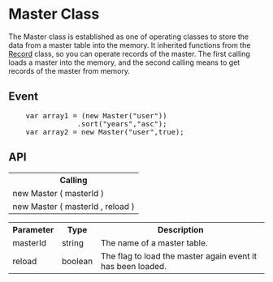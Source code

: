 <H1>Master Class</H1>

The Master class is established as one of operating classes to store the data from a master table into the memory.
It inherited functions from the <a href="api_record.md">Record</a> class, so you can operate records of the master.
The first calling loads a master into the memory, and the second calling means to get records of the master from memory.
<h2>Event</h2>
<pre>
	var array1 = (new Master("user"))
				.sort("years","asc");
	var array2 = new Master("user",true);
</pre>

<h2>API</h2>

<table>
<tr><th>Calling</th></tr>
<tr><td>new Master ( masterId )</td></tr>
<tr><td>new Master ( masterId , reload )</td></tr>
</table>

<table>
<tr><th>Parameter</th><th>Type</th><th>Description</th></tr>
<tr><td>masterId</td><td>string</td><td>The name of a master table.</td></tr>
<tr><td>reload</td><td>boolean</td><td>The flag to load the master again event it has been loaded.</td></tr>
</table>

